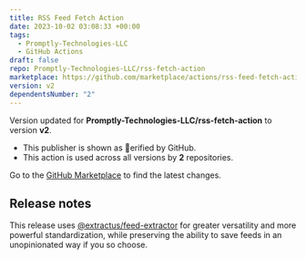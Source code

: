 ```yaml
---
title: RSS Feed Fetch Action
date: 2023-10-02 03:08:33 +00:00
tags:
  - Promptly-Technologies-LLC
  - GitHub Actions
draft: false
repo: Promptly-Technologies-LLC/rss-fetch-action
marketplace: https://github.com/marketplace/actions/rss-feed-fetch-action
version: v2
dependentsNumber: "2"
---
```



Version updated for **Promptly-Technologies-LLC/rss-fetch-action** to version **v2**.
- This publisher is shown as erified by GitHub.
- This action is used across all versions by **2** repositories.

Go to the [GitHub Marketplace](https://github.com/marketplace/actions/rss-feed-fetch-action) to find the latest changes.

## Release notes

This release uses [@extractus/feed-extractor](https://www.npmjs.com/package/@extractus/feed-extractor#extract) for greater versatility and more powerful standardization, while preserving the ability to save feeds in an unopinionated way if you so choose.

